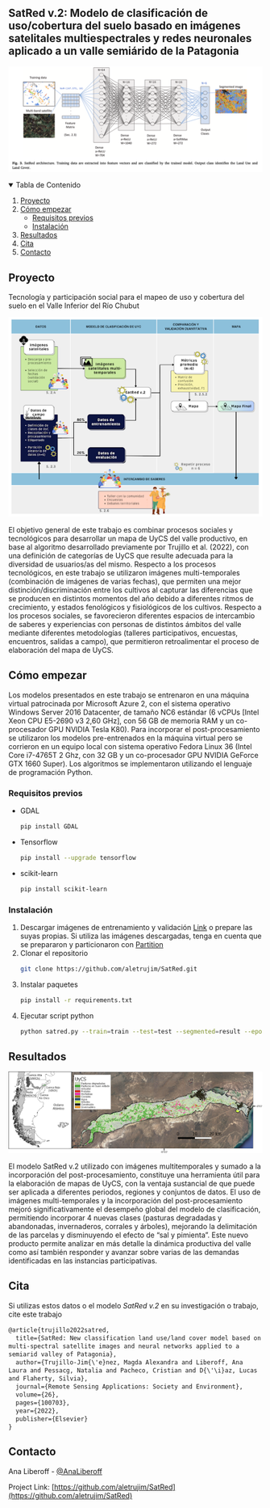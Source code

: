 ## SatRed v.2: Modelo de clasificación de uso/cobertura del suelo basado en imágenes satelitales multiespectrales y redes neuronales aplicado a un valle semiárido de la Patagonia

![satred](https://github.com/aletrujim/SatRed/blob/main/images/Fig3.png)

<!-- TABLE OF CONTENTS -->
<details open="open">
  <summary>Tabla de Contenido</summary>
  <ol>
    <li>
     <a href="#about-the-project">Proyecto</a>
    </li>
    <li>
      <a href="#getting-started">Cómo empezar</a>
      <ul>
        <li><a href="#prerequisites">Requisitos previos</a></li>
        <li><a href="#installation">Instalación</a></li>
      </ul>
    </li>
    <li><a href="#results">Resultados</a></li>
    <li><a href="#citation">Cita</a></li>
    <li><a href="#contact">Contacto</a></li>
  </ol>
</details>

<!-- ABOUT THE PROJECT -->
## Proyecto

Tecnología y participación social para el mapeo de uso y cobertura del suelo en el Valle Inferior del Río Chubut

![satred](https://github.com/aletrujim/SatRed/blob/main/images/fig4.png)

El objetivo general de este trabajo es combinar procesos sociales y tecnológicos para desarrollar un mapa de UyCS del valle productivo, en base al algoritmo  desarrollado previamente por Trujillo et al. (2022), con una definición de categorías de  UyCS que resulte adecuada para la diversidad de usuarios/as del mismo. Respecto a los procesos tecnológicos, en este trabajo se utilizaron imágenes multi-temporales (combinación de imágenes de varias fechas), que permiten una mejor distinción/discriminación  entre los cultivos al capturar las diferencias que se producen en distintos momentos del año debido a diferentes ritmos de crecimiento, y estados fenológicos y fisiológicos de los cultivos. Respecto a los procesos sociales, se favorecieron diferentes espacios de intercambio de saberes y experiencias con personas de distintos ámbitos del valle mediante diferentes metodologías (talleres participativos, encuestas, encuentros, salidas a campo), que permitieron retroalimentar el proceso de elaboración del mapa de UyCS. 


<!-- GETTING STARTED -->
## Cómo empezar

Los modelos presentados en este trabajo se entrenaron en una máquina virtual patrocinada por Microsoft Azure 2, con el sistema operativo Windows Server 2016 Datacenter, de tamaño NC6 estándar (6 vCPUs [Intel Xeon CPU E5-2690 v3 2,60 GHz], con 56 GB de memoria RAM y un co-procesador GPU NVIDIA Tesla K80). Para incorporar el post-procesamiento se utilizaron los modelos pre-entrenados en la máquina virtual pero se corrieron en un equipo local con sistema operativo Fedora Linux 36 (Intel Core i7-4765T 2 Ghz, con 32 GB y un co-procesador GPU NVIDIA GeForce GTX 1660 Super). Los algoritmos se implementaron utilizando el lenguaje de programación Python.

### Requisitos previos

* GDAL
  ```sh
  pip install GDAL
  ```
* Tensorflow
  ```sh
  pip install --upgrade tensorflow
  ```
* scikit-learn
  ```sh
  pip install scikit-learn
  ```
  
 ### Instalación

1. Descargar imágenes de entrenamiento y validación [Link](https://drive.google.com/drive/folders/1HnXi9SyJOM9EH-nmxsAahzM1Z6Q94-i-?usp=sharing) o prepare las suyas propias. Si utiliza las imágenes descargadas, tenga en cuenta que se prepararon y particionaron con [Partition](https://github.com/aletrujim/SatRed/tree/main/partition)
2. Clonar el repositorio
   ```sh
   git clone https://github.com/aletrujim/SatRed.git
   ```
3. Instalar paquetes
   ```sh
   pip install -r requirements.txt
   ```
4. Ejecutar script python
   ```sh
   python satred.py --train=train --test=test --segmented=result --epochs=250
   ```
   
<!-- RESULTS -->
## Resultados

![satred results](https://github.com/aletrujim/SatRed/blob/main/images/fig5.png)

El modelo SatRed v.2 utilizado con imágenes multitemporales y sumado a  la incorporación del post-procesamiento, constituye una herramienta útil para la elaboración de mapas de UyCS, con la ventaja sustancial de que puede ser aplicada a diferentes periodos, regiones y conjuntos de datos. El uso de imágenes multi-temporales y la incorporación del post-procesamiento mejoró significativamente el desempeño global del modelo de clasificación, permitiendo incorporar 4 nuevas clases (pasturas degradadas y abandonadas, invernaderos, corrales y árboles), mejorando la delimitación de las parcelas y disminuyendo el efecto de “sal y pimienta”. Este nuevo producto  permite analizar en más detalle la dinámica productiva del valle como así también responder y avanzar sobre varias de las demandas identificadas en las instancias participativas. 

<!-- CITATION -->
## Cita
Si utilizas estos datos o el modelo *SatRed v.2* en su investigación o trabajo, cite este trabajo
```
@article{trujillo2022satred,
  title={SatRed: New classification land use/land cover model based on multi-spectral satellite images and neural networks applied to a semiarid valley of Patagonia},
  author={Trujillo-Jim{\'e}nez, Magda Alexandra and Liberoff, Ana Laura and Pessacg, Natalia and Pacheco, Cristian and D{\'\i}az, Lucas and Flaherty, Silvia},
  journal={Remote Sensing Applications: Society and Environment},
  volume={26},
  pages={100703},
  year={2022},
  publisher={Elsevier}
}
```

<!-- CONTACT -->
## Contacto

Ana Liberoff - [@AnaLiberoff]([https://twitter.com/AnaLiberoff)

Project Link: [https://github.com/aletrujim/SatRed](https://github.com/aletrujim/SatRed)
 


